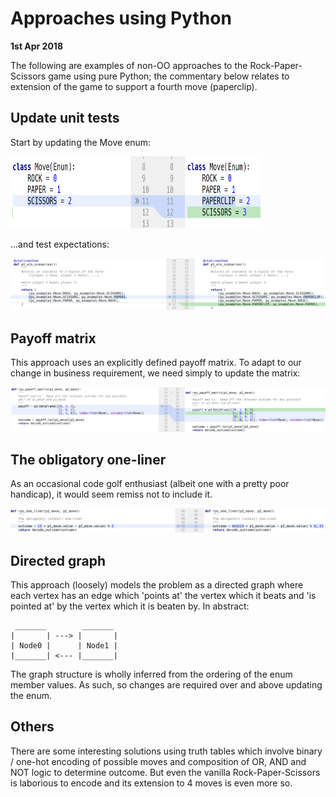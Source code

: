 
# Approaches using Python

**1st Apr 2018**

The following are examples of non-OO approaches to the Rock-Paper-Scissors game
using pure Python; the commentary below relates to extension of the game to
support a fourth move (paperclip).

## Update unit tests

Start by updating the Move enum:

<img src="images/enum.PNG" height="115" width="400">

...and test expectations:

<img src="images/updated_test.PNG">


## Payoff matrix

This approach uses an explicitly defined payoff matrix.
To adapt to our change in business requirement, we need simply to update the matrix:

<img src="images/payoff.PNG">

## The obligatory one-liner

As an occasional code golf enthusiast (albeit one with a pretty poor handicap), it 
would seem remiss not to include it.

<img src="images/one_liner.PNG">

## Directed graph

This approach (loosely) models the problem as a directed graph where each vertex
has an edge which 'points at' the vertex which it beats and 'is pointed at' by
the vertex which it is beaten by.  In abstract:

```
 _______        _______
|       | ---> |       |
| Node0 |      | Node1 |
|_______| <--- |_______|

```

The graph structure is wholly inferred from the ordering of the enum member 
values.  As such, so changes are required over and above updating the enum.

## Others

There are some interesting solutions using truth tables which involve binary / 
one-hot encoding of possible moves and composition of OR, AND and NOT logic to
determine outcome.  But even the vanilla Rock-Paper-Scissors is laborious to
encode and its extension to 4 moves is even more so.
